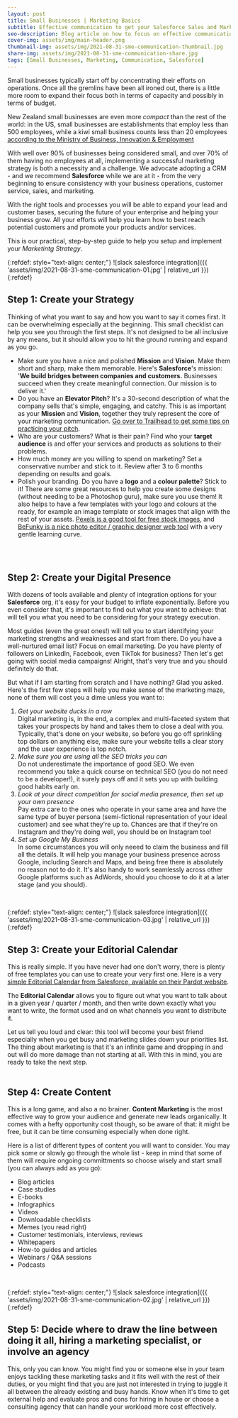 ```yaml
---
layout: post
title: Small Businesses | Marketing Basics
subtitle: Effective communication to get your Salesforce Sales and Marketing just right.
seo-description: Blog article on how to focus on effective communication to boost Sales and Marketing. For small businesses who run on a Salesforce platform | Ao Collaboration
cover-img: assets/img/main-header.png
thumbnail-img: assets/img/2021-08-31-sme-communication-thumbnail.jpg
share-img: assets/img/2021-08-31-sme-communication-share.jpg
tags: [Small Businesses, Marketing, Communication, Salesforce]
---
```


Small businesses typically start off by concentrating their efforts on operations. Once all the gremlins have been all ironed out, there is a little more room to expand their focus both in terms of capacity and possibly in terms of budget.

New Zealand small businesses are even more *compact* than the rest of the world: in the US, small businesses are establishments that employ less than 500 employees, while a kiwi small business counts less than 20 employees [according to the Ministry of Business, Innovation & Employment](https://www.mbie.govt.nz/business-and-employment/business/support-for-business/small-business/)

With well over 90% of businesses being considered small, and over 70% of them having no employees at all, implementing a successful marketing strategy is both a necessity and a challenge. We advocate adopting a CRM - and we recommend **Salesforce** while we are at it - from the very beginning to ensure consistency with your business operations, customer service, sales, and marketing. 

With the right tools and processes you will be able to expand your lead and customer bases, securing the future of your enterprise and helping your business grow. All your efforts will help you learn how to best reach potential customers and promote your products and/or services.

This is our practical, step-by-step guide to help you setup and implement your *Marketintg Strategy*.

{:refdef: style="text-align: center;"}
![slack salesforce integration]({{ 'assets/img/2021-08-31-sme-communication-01.jpg' | relative_url }})
{:refdef}

## Step 1: Create your Strategy
Thinking of what you want to say and how you want to say it comes first. It can be overwhelming especially at the beginning. This small checklist can help you see you through the first steps. It's not designed to be all inclusive by any means, but it should allow you to hit the ground running and expand as you go.

* Make sure you have a nice and polished **Mission** and **Vision**. Make them short and sharp, make them memorable. Here's **Salesforce**'s mission: '**We build bridges between companies and customers.** Businesses succeed when they create meaningful connection. Our mission is to deliver it.'
* Do you have an **Elevator Pitch**? It's a 30-second description of what the company sells that's simple, engaging, and catchy.  This is as important as your **Mission** and **Vision**, together they truly represent the core of your marketing communication. [Go over to Trailhead to get some tips on practicing your pitch](https://trailhead.salesforce.com/content/learn/modules/interview-strategies/practice-your-elevator-pitch-and-story).
* Who are your customers? What is their pain? Find who your **target audience** is and offer your services and products as solutions to their problems.
* How much money are you willing to spend on marketing? Set a conservative number and stick to it. Review after 3 to 6 months depending on results and goals.
* Polish your branding. Do you have a **logo** and a **colour palette**? Stick to it! There are some great resources to help you create some designs (without needing to be a Photoshop guru), make sure you use them! It also helps to have a few templates with your logo and colours at the ready, for example an image template or stock images that align with the rest of your assets. [Pexels is a good tool for free stock images](https://www.pexels.com/), and [BeFunky is a nice photo editor /  graphic designer web tool](https://www.befunky.com/create/) with a very gentle learning curve.
<br/>
<br/>

## Step 2: Create your Digital Presence

With dozens of tools available and plenty of integration options for your **Salesforce** org, it's easy for your budget to inflate exponentially. Before you even consider that, it's important to find out what you want to achieve: that will tell you what you need to be considering for your strategy execution.

Most guides (even the great ones!) will tell you to start identifying your marketing strengths and weaknesses and start from there. Do you have a well-nurtured email list? Focus on email marketing. Do you have plenty of followers on LinkedIn, Facebook, even TikTok for business? Then let's get going with social media campaigns! Alright, that's very true and you should definitely do that.

But what if I am starting from scratch and I have nothing? Glad you asked. Here's the first few steps will help you make sense of the marketing maze, none of them will cost you a dime unless you want to:

1. *Get your website ducks in a row*<br/>
Digital marketing is, in the end, a complex and multi-faceted system that takes your prospects by hand and takes them to close a deal with you. Typically, that's done on your website, so before you go off sprinkling top dollars on anything else, make sure your website tells a clear story and the user experience is top notch.
2. *Make sure you are using all the SEO tricks you can*<br/>
Do not underestimate the importance of good SEO. We even recommend you take a quick course on technical SEO (you do not need to be a developer!), it surely pays off and it sets you up with building good habits early on.
3. *Look at your direct competition for social media presence, then set up your own presence*<br/>
Pay extra care to the ones who operate in your same area and have the same type of buyer persona (semi-fictional representation of your ideal customer) and see what they're up to. Chances are that if they're on Instagram and they're doing well, you should be on Instagram too!
4. *Set up Google My Business*<br/>
In some circumstances you will only neeed to claim the business and fill all the details. It will help you manage your business presence across Google, including Search and Maps, and being free there is absolutely no reason not to do it. It's also handy to work seamlessly across other Google platforms such as AdWords, should you choose to do it at a later stage (and you should).
<br/>

{:refdef: style="text-align: center;"}
![slack salesforce integration]({{ 'assets/img/2021-08-31-sme-communication-03.jpg' | relative_url }})
{:refdef}

## Step 3: Create your Editorial Calendar
This is really simple. If you have never had one don't worry, there is plenty of free templates you can use to create your very first one. Here is a very [simple Editorial Calendar from Salesforce, available on their Pardot website](https://www.pardot.com/content-marketing/quick-easy-editorial-calendar-template/).

The **Editorial Calendar** allows you to figure out what you want to talk about in a given year / quarter / month, and then write down exactly what you want to write, the format used and on what channels you want to distribute it.

Let us tell you loud and clear: this tool will become your best friend especially when you get busy and marketing slides down your priorities list. The thing about marketing is that it's an infinite game and dropping in and out will do more damage than not starting at all. With this in mind, you are ready to take the next step.
<br/>
<br/>

## Step 4: Create Content
This is a long game, and also a no brainer. **Content Marketing** is the most effective way to grow your audience and generate new leads organically. It comes with a hefty opportunity cost though, so be aware of that: it might be free, but it can be time consuming especially when done right.

Here is a list of different types of content you will want to consider. You may pick some or slowly go through the whole list - keep in mind that some of them will require ongoing committments so choose wisely and start small (you can always add as you go):

* Blog articles
* Case studies
* E-books
* Infographics
* Videos
* Downloadable checklists
* Memes (you read right)
* Customer testimonials, interviews, reviews
* Whitepapers
* How-to guides and articles
* Webinars / Q&A sessions
* Podcasts
<br/>

{:refdef: style="text-align: center;"}
![slack salesforce integration]({{ 'assets/img/2021-08-31-sme-communication-02.jpg' | relative_url }})
{:refdef}


## Step 5: Decide where to draw the line between doing it all, hiring a marketing specialist, or involve an agency
This, only you can know. You might find you or someone else in your team enjoys tackling these marketing tasks and it fits well with the rest of their duties, or you might find that you are just not interested in trying to juggle it all between the already existing and busy hands. Know when it's time to get external help and evaluate pros and cons for hiring in house or choose a consulting agency that can handle your workload more cost effectively.
<br/>
<br/>
